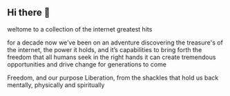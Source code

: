 ## Hi there 👋

weltome to a collection of the internet greatest hits

for a decade now we’ve been on an adventure discovering the treasure's of the internet,
the power it holds, and it’s capabilities to bring forth the freedom that all humans seek 
in the right hands it can create tremendous opportunities and drive change for generations to come 

Freedom, and our purpose
Liberation, from the shackles that hold us back mentally, physically and spiritually  

<!--

**Here are some ideas to get you started:**

🙋‍♀️ A short introduction - what is your organization all about?
🌈 Contribution guidelines - how can the community get involved?
👩‍💻 Useful resources - where can the community find your docs? Is there anything else the community should know?
🍿 Fun facts - what does your team eat for breakfast?
🧙 Remember, you can do mighty things with the power of [Markdown](https://docs.github.com/github/writing-on-github/getting-started-with-writing-and-formatting-on-github/basic-writing-and-formatting-syntax)
-->
